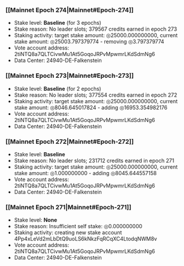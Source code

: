 ### [[Mainnet Epoch 274|Mainnet#Epoch-274]]
* Stake level: **Baseline** (for 3 epochs)
* Stake reason: No leader slots; 379567 credits earned in epoch 273
* Staking activity: target stake amount: ◎25000.000000000, current stake amount: ◎25003.797379774 - removing ◎3.797379774
* Vote account address: 2tiNTQ8a7QLTCivwMu1At5GoqoJRPvMpwmrLKdSdmNg6
* Data Center: 24940-DE-Falkenstein
### [[Mainnet Epoch 273|Mainnet#Epoch-273]]
* Stake level: **Baseline** (for 2 epochs)
* Stake reason: No leader slots; 377554 credits earned in epoch 272
* Staking activity: target stake amount: ◎25000.000000000, current stake amount: ◎8046.645017824 - adding ◎16953.354982176
* Vote account address: 2tiNTQ8a7QLTCivwMu1At5GoqoJRPvMpwmrLKdSdmNg6
* Data Center: 24940-DE-Falkenstein
### [[Mainnet Epoch 272|Mainnet#Epoch-272]]
* Stake level: **Baseline**
* Stake reason: No leader slots; 231712 credits earned in epoch 271
* Staking activity: target stake amount: ◎25000.000000000, current stake amount: ◎1.000000000 - adding ◎8045.644557158
* Vote account address: 2tiNTQ8a7QLTCivwMu1At5GoqoJRPvMpwmrLKdSdmNg6
* Data Center: 24940-DE-Falkenstein
### [[Mainnet Epoch 271|Mainnet#Epoch-271]]
* Stake level: **None**
* Stake reason: Insufficient self stake: ◎0.000000000
* Staking activity: creating new stake account 4Pp4xLeVd2mLbDtQ9uoLS6kNkzFqRCqXC4LtodqNWM8v
* Vote account address: 2tiNTQ8a7QLTCivwMu1At5GoqoJRPvMpwmrLKdSdmNg6
* Data Center: 24940-DE-Falkenstein